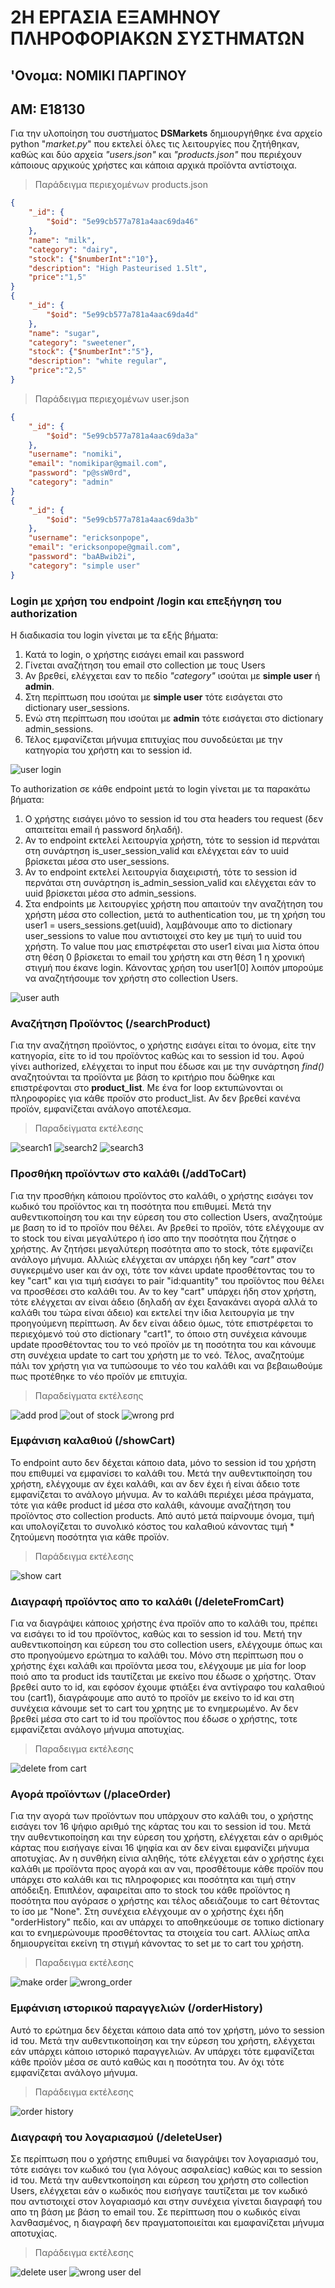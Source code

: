 # 2Η ΕΡΓΑΣΙΑ ΕΞΑΜΗΝΟΥ ΠΛΗΡΟΦΟΡΙΑΚΩΝ ΣΥΣΤΗΜΑΤΩΝ
## 'Ονομα: ΝΟΜΙΚΙ ΠΑΡΓΙΝΟΥ
## ΑΜ: Ε18130

Για την υλοποίηση του συστήματος **DSMarkets** δημιουργήθηκε ένα αρχείο python "*market.py*" που εκτελεί όλες τις λειτουργίες που ζητήθηκαν, καθώς και δύο αρχεία *"users.json"* και *"products.json"* που περιέχουν κάποιους αρχικούς χρήστες και κάποια αρχικά προϊόντα αντίστοιχα.

> Παράδειγμα περιεχομένων products.json
````json
{
    "_id": {
        "$oid": "5e99cb577a781a4aac69da46"
    },
    "name": "milk",
    "category": "dairy",
    "stock": {"$numberInt":"10"},
    "description": "High Pasteurised 1.5lt",
    "price":"1,5"
}
{
    "_id": {
        "$oid": "5e99cb577a781a4aac69da4d"
    },
    "name": "sugar",
    "category": "sweetener",
    "stock": {"$numberInt":"5"},
    "description": "white regular",
    "price":"2,5"
}
````

> Παράδειγμα περιεχομένων user.json
````json
{
    "_id": {
        "$oid": "5e99cb577a781a4aac69da3a"
    },
    "username": "nomiki",
    "email": "nomikipar@gmail.com",
    "password": "p@ssW0rd",
    "category": "admin"
}
{
    "_id": {
        "$oid": "5e99cb577a781a4aac69da3b"
    },
    "username": "ericksonpope",
    "email": "ericksonpope@gmail.com",
    "password": "baABwib2i",
    "category": "simple user"
}
````
### Login με χρήση του endpoint /login και επεξήγηση του authorization

Η διαδικασία του login γίνεται με τα εξής βήματα:
1. Κατά το login, ο χρήστης εισάγει email και password
2. Γίνεται αναζήτηση του email στο collection με τους Users
3. Αν βρεθεί, ελέγχεται εαν το πεδίο *"category"* ισούται με **simple user** ή **admin**.
4. Στη περίπτωση που ισούται με **simple user** τότε εισάγεται στο dictionary user_sessions.
5. Ενώ στη περίπτωση που ισούται με **admin** τότε εισάγεται στο dictionary admin_sessions.
6. Τέλος εμφανίζεται μήνυμα επιτυχίας που συνοδεύεται με την κατηγορία του χρήστη  και το session id.

![user login](https://github.com/moonxsugar/Ergasia2_E18130_Nomiki_Parginou/blob/071cf7f255d138ccf4f6924da379430286e908d5/images/admin%20/login/adminlog.png)

To authorization σε κάθε endpoint μετά το login γίνεται με τα παρακάτω βήματα:
1. Ο χρήστης εισάγει μόνο το session id του στα headers του request (δεν απαιτείται email ή password δηλαδή).
2. Αν το endpoint εκτελεί λειτουργία χρήστη, τότε το session id περνάται στη συνάρτηση is_user_session_valid και ελέγχεται εάν το uuid βρίσκεται μέσα στο user_sessions.
3. Αν το endpoint εκτελεί λειτουργία διαχειριστή, τότε το session id περνάται στη συνάρτηση is_admin_session_valid και ελέγχεται εάν το uuid βρίσκεται μέσα στο admin_sessions. 
4. Στα endpoints με λειτουργίες χρήστη που απαιτούν την αναζήτηση του χρήστη μέσα στο collection, μετά το authentication του, με τη χρήση του user1 = users_sessions.get(uuid), λαμβάνουμε απο το dictionary user_sessions το value που αντιστοιχεί στο key με τιμή το uuid του χρήστη. Το value που μας επιστρέφεται στο user1 είναι μια λίστα όπου στη θέση 0 βρίσκεται το email του χρήστη και στη θέση 1 η χρονική στιγμή που έκανε login. Κάνοντας χρήση του user1[0] λοιπόν μπορούμε να αναζητήσουμε τον χρήστη στο collection Users. 

![user auth](https://github.com/moonxsugar/Ergasia2_E18130_Nomiki_Parginou/blob/ccf75483ca7fad1c011f9f22e06db3f5c0dba978/images/users/auth.png)

### Αναζήτηση Προϊόντος (/searchProduct)
Για την αναζήτηση προϊόντος, ο χρήστης εισάγει είται το όνομα, είτε την κατηγορία, είτε το id του προϊόντος καθώς και το session id του. Αφού γίνει authorized, ελέγχεται το input που έδωσε και με την συνάρτηση *find()* αναζητούνται τα προϊόντα με βάση το κριτήριο που δώθηκε και επιστρέφονται στο **product_list**. Με ένα for loop εκτυπώνονται οι πληροφορίες για κάθε προϊόν στο product_list. Αν δεν βρεθεί κανένα προϊόν, εμφανίζεται ανάλογο αποτέλεσμα. 
> Παραδείγματα εκτέλεσης

![search1](https://github.com/moonxsugar/Ergasia2_E18130_Nomiki_Parginou/blob/ccf75483ca7fad1c011f9f22e06db3f5c0dba978/images/users/search%20prod/search1.png)
![search2](https://github.com/moonxsugar/Ergasia2_E18130_Nomiki_Parginou/blob/ccf75483ca7fad1c011f9f22e06db3f5c0dba978/images/users/search%20prod/search2.png)
![search3](https://github.com/moonxsugar/Ergasia2_E18130_Nomiki_Parginou/blob/ccf75483ca7fad1c011f9f22e06db3f5c0dba978/images/users/search%20prod/search3.png)

### Προσθήκη προϊόντων στο καλάθι (/addToCart)

Για την προσθήκη κάποιου προϊόντος στο καλάθι, ο χρήστης εισάγει τον κωδικό του προϊόντος και τη ποσότητα που επιθυμεί. Μετά την αυθεντικοποίηση του και την εύρεση του στο collection Users, αναζητούμε με βαση το id το προϊόν που θέλει. Αν βρεθεί το προϊόν, τότε ελέγχουμε αν το stock του είναι μεγαλύτερο ή ίσο απο την ποσότητα που ζήτησε ο χρήστης. Αν ζητήσει μεγαλύτερη ποσότητα απο το stock, τότε εμφανίζει ανάλογο μήνυμα. Αλλιώς ελέγχεται αν υπάρχει ήδη key *"cart"* στον συγκεριμένο user και άν οχι, τότε τον κάνει update προσθέτοντας του το key "cart" και για τιμή εισάγει το pair "id:quantity" του προϊόντος που θέλει να προσθέσει στο καλάθι του. Αν το key "cart" υπάρχει ήδη στον χρήστη, τότε ελέγχεται αν είναι άδειο (δηλαδή αν έχει ξανακάνει αγορά αλλά το καλάθι του τώρα είναι άδειο) και εκτελεί την ίδια λειτουργία με την προηγούμενη περίπτωση. Αν δεν είναι άδειο όμως, τότε επιστρέφεται το περιεχόμενό τού στο dictionary "cart1", το όποιο στη συνέχεια κάνουμε update προσθέτοντας του το νεό προϊόν με τη ποσότητα του  και κάνουμε στη συνέχεια update το cart του χρήστη με το νεό. Τέλος, αναζητούμε πάλι τον χρήστη για να τυπώσουμε το νέο του καλάθι και να βεβαιωθούμε πως προτέθηκε το νέο προϊόν με επιτυχία. 
> Παραδείγματα εκτέλεσης

![add prod](https://github.com/moonxsugar/Ergasia2_E18130_Nomiki_Parginou/blob/ccf75483ca7fad1c011f9f22e06db3f5c0dba978/images/users/add%20cart/cart2.png)
![out of stock](https://github.com/moonxsugar/Ergasia2_E18130_Nomiki_Parginou/blob/ccf75483ca7fad1c011f9f22e06db3f5c0dba978/images/users/add%20cart/outstock.png)
![wrong prd](https://github.com/moonxsugar/Ergasia2_E18130_Nomiki_Parginou/blob/ccf75483ca7fad1c011f9f22e06db3f5c0dba978/images/users/add%20cart/wadd.png)

### Εμφάνιση καλαθιού (/showCart)

Το endpoint αυτο δεν δέχεται κάποιο data, μόνο το session id του χρήστη που επιθυμεί να εμφανίσει το καλάθι του. Μετά την αυθεντικποίηση του χρήστη, ελέγχουμε αν έχει καλάθι, και αν δεν έχει ή είναι άδειο τοτε εμφανίζεται το ανάλογο μήνυμα. Αν το καλάθι περιέχει μέσα πράγματα, τότε για κάθε product id μέσα στο καλάθι, κάνουμε αναζήτηση του προϊόντος στο collection products. Από αυτό μετά παίρνουμε όνομα, τιμή και υπολογίζεται το συνολικό κόστος του καλαθιού κάνοντας τιμή * ζητούμενη ποσότητα για κάθε προϊόν. 
> Παράδειγμα εκτέλεσης

![show cart](https://github.com/moonxsugar/Ergasia2_E18130_Nomiki_Parginou/blob/17d39b71bbdc6966fe924283bb4149e29e30d0d4/images/users/show%20cart/show.png)

### Διαγραφή προϊόντος απο το καλάθι (/deleteFromCart)

Για να διαγράψει κάποιος χρήστης ένα προϊόν απο το καλάθι του, πρέπει να εισάγει το id του προϊόντος, καθώς και το session id του. Μετή την αυθεντικοποίηση και εύρεση του στο collection users, ελέγχουμε όπως και στο προηγούμενο ερώτημα το καλάθι του. Μόνο στη περίπτωση που ο χρήστης έχει καλάθι και προϊόντα μεσα του, ελέγχουμε με μία for loop ποιό απο τα product ids ταυτίζεται με εκείνο που έδωσε ο χρήστης. Όταν βρεθεί αυτο το id, και εφόσον έχουμε φτιάξει ένα αντίγραφο του καλαθιού του (cart1), διαγράφουμε απο αυτό το  προϊόν με εκείνο το id και στη συνέχεια κάνουμε set το cart του χρητης με το ενημερωμένο. Αν δεν βρεθεί μέσα στο cart το id του προϊόντος που έδωσε ο χρήστης, τοτε εμφανίζεται ανάλογο μήνυμα αποτυχίας. 
> Παραδειγμα εκτέλεσης

![delete from cart](https://github.com/moonxsugar/Ergasia2_E18130_Nomiki_Parginou/blob/17d39b71bbdc6966fe924283bb4149e29e30d0d4/images/users/delete%20from%20cart/delcart.png)

### Αγορά προϊόντων (/placeOrder)

Για την αγορά των προϊόντων που υπάρχουν στο καλάθι του, ο χρήστης εισάγει τον 16 ψήφιο αριθμό της κάρτας του και το session id του. Μετά την αυθεντικοποίηση και την εύρεση του χρήστη, ελέγχεται εάν ο αριθμός κάρτας που εισήγαγε είναι 16 ψηφία και αν δεν είναι εμφανίζει μήνυμα αποτυχίας. Αν η συνθήκη είνια αληθής, τότε ελέγχεται εάν ο χρήστης έχει καλάθι με προϊόντα προς αγορά και αν ναι, προσθέτουμε κάθε προϊόν που υπάρχει στο καλάθι  και τις πληροφοριες και ποσότητα και τιμή στην απόδειξη.  Επιπλέον, αφαιρείται απο το stock του κάθε προϊόντος η ποσότητα που αγόρασε ο χρήστης και τέλος αδειάζουμε το cart θέτοντας το ίσο με "None". Στη συνέχεια ελέγχουμε αν ο χρήστης έχει ήδη "orderHistory" πεδίο, και αν υπάρχει το αποθηκεύουμε σε τοπικο dictionary και το ενημερώνουμε προσθέτοντας τα στοιχεία του cart. Αλλίως απλα δημιουργείται εκείνη τη στιγμή κάνοντας το set με το cart του χρήστη.
> Παραδειγμα εκτέλεσης

![make order](https://github.com/moonxsugar/Ergasia2_E18130_Nomiki_Parginou/blob/e56e118ae151e5836e7dd87ae80c9cb1b84c551d/images/users/place%20order/order.png)
![wrong_order](https://github.com/moonxsugar/Ergasia2_E18130_Nomiki_Parginou/blob/e56e118ae151e5836e7dd87ae80c9cb1b84c551d/images/users/place%20order/worder.png)

### Εμφάνιση ιστορικού παραγγελιών (/orderHistory)

Αυτό το ερώτημα δεν δέχεται κάποιο data από τον χρήστη, μόνο το session id του. Μετά την αυθεντικοποίηση και την εύρεση του χρήστη, ελέγχεται εάν υπάρχει κάποιο ιστορικό παραγγελιών. Αν υπάρχει τότε εμφανίζεται κάθε προϊόν μέσα σε αυτό καθώς και η ποσότητα του. Αν όχι τότε εμφανίζεται ανάλογο μήνυμα. 
> Παράδειγμα εκτέλεσης

![order history](https://github.com/moonxsugar/Ergasia2_E18130_Nomiki_Parginou/blob/e56e118ae151e5836e7dd87ae80c9cb1b84c551d/images/users/order%20history/oh.png)

### Διαγραφή του λογαριασμού (/deleteUser)

Σε περίπτωση που ο χρήστης επιθυμεί να διαγράψει τον λογαριασμό του, τότε εισάγει τον κωδικό του (για λόγους ασφαλείας) καθώς και το session id του. Μετά την αυθεντκοποίηση και εύρεση του χρήστη στο collection Users, ελέγχεται εάν ο κωδικός που εισήγαγε ταυτίζεται με τον κωδικό που αντιστοιχεί στον λογαριασμό και στην συνέχεια γίνεται διαγραφή του απο τη βάση με βάση το email του. Σε περίπτωση που ο κωδικός είναι λανθασμένος, η διαγραφή δεν πραγματοποιείται και εμαφανίζεται μήνυμα αποτυχίας. 
> Παράδειγμα εκτέλεσης

![delete user](https://github.com/moonxsugar/Ergasia2_E18130_Nomiki_Parginou/blob/6f376a193d97e3ce9263758754478c2af612dd90/images/users/delete%20acc/delete1.png)
![wrong user del](https://github.com/moonxsugar/Ergasia2_E18130_Nomiki_Parginou/blob/6f376a193d97e3ce9263758754478c2af612dd90/images/users/delete%20acc/wdelet.png)
